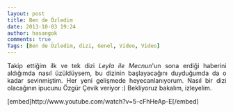 ```yaml
---
layout: post
title: Ben de Özledim
date: 2013-10-03 19:24
author: hasangok
comments: true
Tags: [Ben de Özledim, dizi, Genel, Video, Video]
---
```

<p style="text-align: justify;">Takip ettiğim ilk ve tek dizi <em>Leyla ile Mecnun</em>'un sona erdiği haberini aldığımda nasıl üzüldüysem, bu dizinin başlayacağını duyduğumda da o kadar sevinmiştim. Her yeni gelişmede heyecanlanıyorum. Nasıl bir dizi olacağının ipucunu Özgür Çevik veriyor :) Bekliyoruz bakalım, izleyelim.</p>
[embed]http://www.youtube.com/watch?v=5-cFhHeAp-E[/embed]
